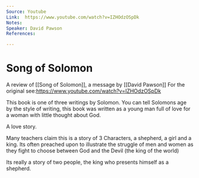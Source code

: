 ```yaml
---
Source: Youtube
Link:  https://www.youtube.com/watch?v=IZHOdzOSpDk
Notes: 
Speaker: David Pawson
References: 

---
```


# Song of Solomon

A review of [[Song of Solomon]], a message by [[David Pawson]]
For the original see:https://www.youtube.com/watch?v=IZHOdzOSpDk



This book is one of three writings by Solomon.  You can tell Solomons age by the style of writing, this book was written as a young man full of love for a woman with little thought about God.



A love story.

Many teachers claim this is a story of 3 Characters, a shepherd, a girl and a king.
Its often preached upon to illustrate the struggle of men and women as they fight to choose between God and the Devil (the king of the world)


Its really a story of two people, the king who presents himself as a shepherd.